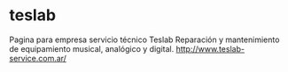 # teslab
Pagina para empresa servicio técnico Teslab
Reparación y mantenimiento de equipamiento musical, analógico y digital.
http://www.teslab-service.com.ar/
